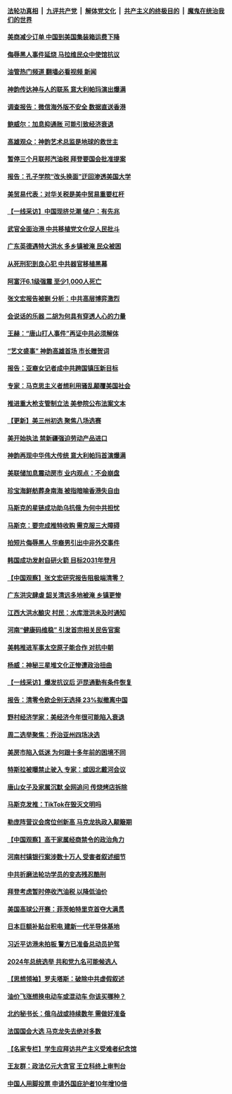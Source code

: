 ####  [法轮功真相](../../../../basic/blob/master/README.md?t=06231631) &nbsp;|&nbsp; [九评共产党](../../../../9ping.md/blob/master/README.md?t=06231631) &nbsp;|&nbsp; [解体党文化](../../../../jtdwh.md/blob/master/README.md?t=06231631)  &nbsp;|&nbsp; [共产主义的终极目的](../../../../gczydzjmd.md/blob/master/README.md?t=06231631) &nbsp;|&nbsp; [魔鬼在统治我们的世界](../../../../mgztzwmdsj.md/blob/master/README.md?t=06231631) 

#### [美商减少订单 中国到美国集装箱运费下降](../pages/nf4514/n13765508.md?t=06231631) 

#### [侮辱黑人事件延烧 马拉维民众中使馆抗议](../pages/nf4514/n13765553.md?t=06231631) 

#### [油管热门频道 翻墙必看视频 新闻](http://45.76.130.85:81/youtube.html?06231631)

#### [神韵传达神与人的联系 意大利帕玛演出爆满](../pages/nf4514/n13765442.md?t=06231631) 

#### [调查报告：微信海外版不安全 数据直送香港](../pages/nf4514/n13765533.md?t=06231631) 

#### [鲍威尔：加息抑通胀 可能引致经济衰退](../pages/nf4514/n13765360.md?t=06231631) 

#### [高雄观众：神韵艺术总监是地球的救世主](../pages/nf4514/n13765433.md?t=06231631) 

#### [暂停三个月联邦汽油税 拜登要国会批准提案](../pages/nf4514/n13764416.md?t=06231631) 

#### [报告：孔子学院“改头换面”迂回渗透美国大学](../pages/nf4514/n13765285.md?t=06231631) 

#### [美贸易代表：对华关税是美中贸易重要杠杆](../pages/nf4514/n13765279.md?t=06231631) 

#### [【一线采访】中国现挤兑潮 储户：有先兆](../pages/nf4514/n13764350.md?t=06231631) 

#### [武官全面治港 中共移植党文化促人民批斗](../pages/nf4514/n13765259.md?t=06231631) 

#### [广东英德遇特大洪水 多乡镇被淹 民众被困](../pages/nf4514/n13765015.md?t=06231631) 

#### [从死刑犯到良心犯 中共器官移植黑幕](../pages/nf4514/n13764669.md?t=06231631) 

#### [阿富汗6.1级强震 至少1,000人死亡](../pages/nf4514/n13764950.md?t=06231631) 

#### [张文宏报告被删 分析：中共高层博弈激烈](../pages/nf4514/n13764986.md?t=06231631) 

#### [会说话的乐器 二胡为何具有穿透人心的力量](../pages/nf4514/n13751835.md?t=06231631) 

#### [王赫：“唐山打人事件”再证中共必须解体](../pages/nf4514/n13764774.md?t=06231631) 

#### [“艺文盛事” 神韵高雄首场 市长赠贺词](../pages/nf4514/n13764593.md?t=06231631) 

#### [报告：亚裔女记者成中共跨国镇压新目标](../pages/nf4514/n13764751.md?t=06231631) 

#### [专家：马克思主义者想利用骚乱颠覆美国社会](../pages/nf4514/n13764739.md?t=06231631) 

#### [推进重大枪支管制立法 美参院公布法案文本](../pages/nf4514/n13764690.md?t=06231631) 

#### [【更新】美三州初选 聚焦八场选赛](../pages/nf4514/n13764424.md?t=06231631) 

#### [美开始执法 禁新疆强迫劳动产品进口](../pages/nf4514/n13764649.md?t=06231631) 

#### [神韵再现中华伟大传统 意大利帕玛首演爆满](../pages/nf4514/n13764610.md?t=06231631) 

#### [美联储加息震动房市 业内观点：不会崩盘](../pages/nf4514/n13763887.md?t=06231631) 

#### [珍宝海鲜舫葬身南海 被指暗喻香港失自由](../pages/nf4514/n13764446.md?t=06231631) 

#### [马斯克的星链成功助乌抗俄 为何中共担忧](../pages/nf4514/n13764450.md?t=06231631) 

#### [马斯克：要完成推特收购 需克服三大障碍](../pages/nf4514/n13764417.md?t=06231631) 

#### [拍短片侮辱黑人 华裔男引出中非外交事件](../pages/nf4514/n13764421.md?t=06231631) 

#### [韩国成功发射自研火箭 目标2031年登月](../pages/nf4514/n13764069.md?t=06231631) 

#### [【中国观察】张文宏研究报告阻极端清零？](../pages/nf4514/n13764183.md?t=06231631) 

#### [广东洪灾肆虐 韶关清远多地被淹 乡镇更惨](../pages/nf4514/n13764113.md?t=06231631) 

#### [江西大洪水酿灾 村民：水库泄洪未及时通知](../pages/nf4514/n13764139.md?t=06231631) 

#### [河南“健康码维稳” 引发首宗相关民告官案](../pages/nf4514/n13764002.md?t=06231631) 

#### [美韩推进军事太空原子能合作 对抗中朝](../pages/nf4514/n13764032.md?t=06231631) 

#### [杨威：神秘三星堆文化正惨遭政治扭曲](../pages/nf4514/n13763893.md?t=06231631) 

#### [【一线采访】爆发抗议后 沪昆通勤有条件恢复](../pages/nf4514/n13763504.md?t=06231631) 

#### [报告：清零令欧企别无选择 23%拟撤离中国](../pages/nf4514/n13763687.md?t=06231631) 

#### [野村经济学家：美经济今年很可能陷入衰退](../pages/nf4514/n13763783.md?t=06231631) 

#### [周二选举聚焦：乔治亚州四场决选](../pages/nf4514/n13763596.md?t=06231631) 

#### [美房市陷入低迷 为何跟十多年前的困境不同](../pages/nf4514/n13763671.md?t=06231631) 

#### [特斯拉被曝禁止驶入 专家：或因北戴河会议](../pages/nf4514/n13763699.md?t=06231631) 

#### [唐山女子及家属沉默 全网追问 传烧烤店拆除](../pages/nf4514/n13763578.md?t=06231631) 

#### [马斯克发推：TikTok在毁灭文明吗](../pages/nf4514/n13763615.md?t=06231631) 

#### [勒庞阵营议会席位创新高 马克龙执政入颠簸期](../pages/nf4514/n13763515.md?t=06231631) 

#### [【中国观察】高干家属经商禁令的政治角力](../pages/nf4514/n13763370.md?t=06231631) 

#### [河南村镇银行案涉数十万人 受害者叙述细节](../pages/nf4514/n13763216.md?t=06231631) 

#### [中共折磨法轮功学员的变态残忍酷刑](../pages/nf4514/n13762772.md?t=06231631) 

#### [拜登考虑暂时停收汽油税 以降低油价](../pages/nf4514/n13763077.md?t=06231631) 

#### [美国高球公开赛：菲茨帕特里克首夺大满贯](../pages/nf4514/n13763104.md?t=06231631) 

#### [日本巨额补贴台积电 建新一代半导体基地](../pages/nf4514/n13763159.md?t=06231631) 

#### [习近平访港未拍板 警方已准备总动员护驾](../pages/nf4514/n13763095.md?t=06231631) 

#### [2024年总统选举 共和党九名可能候选人](../pages/nf4514/n13762867.md?t=06231631) 

#### [【思想领袖】罗夫塔斯：破除中共虚假叙述](../pages/nf4514/n13758965.md?t=06231631) 

#### [油价飞涨想换电动车或混动车 你该买哪种？](../pages/nf4514/n13745445.md?t=06231631) 

#### [北约秘书长：俄乌战或持续数年 需做好准备](../pages/nf4514/n13762971.md?t=06231631) 

#### [法国国会大选 马克龙失去绝对多数](../pages/nf4514/n13762809.md?t=06231631) 

#### [【名家专栏】学生应拜访共产主义受难者纪念馆](../pages/nf4514/n13762812.md?t=06231631) 

#### [王友群：政法亿元大贪官 王立科终上审判台](../pages/nf4514/n13762583.md?t=06231631) 

#### [中国人用脚投票 申请外国庇护者10年增10倍](../pages/nf4514/n13762790.md?t=06231631) 

<img src='http://gfw-breaker.win/goodnews/indexes/nf4514.md' width='0px' height='0px'/>
